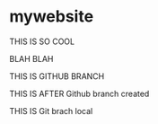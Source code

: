 # mywebsite

THIS IS SO COOL

BLAH BLAH

THIS IS GITHUB BRANCH

THIS IS AFTER Github branch created


THIS IS Git brach local